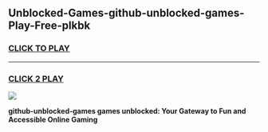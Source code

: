 
## Unblocked-Games-github-unblocked-games-Play-Free-plkbk
<h3>
<a href="https://premium76.site?title=github-unblocked-games&ref=18A1">CLICK TO PLAY</a></h3>
<hr>

<h3>
<a href="https://premium76.site?title=github-unblocked-games&ref=18A1">CLICK 2 PLAY</a>
  
</h3>

<a href="https://premium76.site?title=github-unblocked-games&ref=18A1"><img src="https://clearcache.store/games.png"></a>


**github-unblocked-games games unblocked: Your Gateway to Fun and Accessible Online Gaming**
